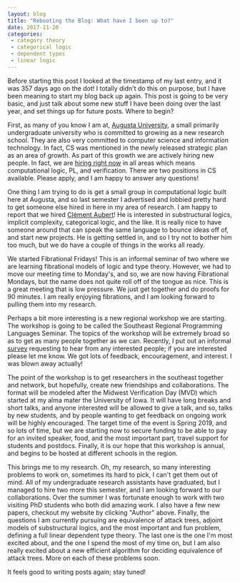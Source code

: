 ```yaml
---
layout: blog
title: "Rebooting the Blog: What have I been up to?"
date: 2017-11-20
categories:
 - category theory
 - categorical logic
 - dependent types
 - linear logic
---
```


Before starting this post I looked at the timestamp of my last entry, and it was 357 days ago on the dot!  I totally didn't do this on purpose, but I have been meaning to start my blog back up again. This post is going to be very basic, and just talk about some new stuff I have been doing over the last year, and set things up for future posts.  Where to begin?

First, as many of you know I am at, [Augusta University](http://www.augusta.edu/), a small primarily undergraduate university who is committed to growing as a new research school.  They are also very committed to computer science and information technology.  In fact, CS was mentioned in the newly released strategic plan as an area of growth.  As part of this growth we are actively hiring new people.  In fact, we are [hiring right now](http://lists.seas.upenn.edu/pipermail/types-announce/2017/007135.html) in all areas which means computational logic, PL, and verification.  There are two positions in CS available.  Please apply, and I am happy to answer any questions!

One thing I am trying to do is get a small group in computational logic built here at Augusta, and so last semester I advertised and lobbied pretty hard to get someone else hired in here in  my area of research.  I am happy to report that we hired [Clément Aubert](http://spots.augusta.edu/caubert/)!  He is interested in substructural logics, implicit complexity, categorical logic, and the like.  It is really nice to have someone around that can speak the same language to bounce ideas off of, and start new projects.  He is getting settled in, and so I try not to bother him too much, but we do have a couple of things in the works all ready.

We started Fibrational Fridays!  This is an informal seminar of two where we are learning fibrational models of logic and type theory.  However, we had to move our meeting time to Monday's, and so, we are now having Fibrational Mondays, but the name does not quite roll off of the tongue as nice.  This is a great meeting that is low pressure.  We just get together and do proofs for 90 minutes.  I am really enjoying fibrations, and I am looking forward to pulling them into my research.

Perhaps a bit more interesting is a new regional workshop we are starting.  The workshop is going to be called the Southeast Regional Programming Languages Seminar.  The topics of the workshop will be extremely broad so as to get as many people together as we can. Recently, I put out an informal [survey](http://lists.seas.upenn.edu/pipermail/types-announce/2017/007109.html) requesting to hear from any interested people; if you are interested please let me know.  We got lots of feedback, encouragement, and interest.  I was blown away actually!

The point of the workshop is to get researchers in the southeast together and network, but hopefully, create new friendships and collaborations.  The format will be modeled after the Midwest Verification Day (MVD) which started at my alma mater the University of Iowa.  It will have long breaks and short talks, and anyone interested will be allowed to give a talk, and so, talks by new students, and by people wanting to get feedback on ongoing work will be highly encouraged.  The target time of the event is Spring 2019, and so lots of time, but we are starting now to secure funding to be able to pay for an invited speaker, food, and the most important part, travel support for students and postdocs.  Finally, it is our hope that this workshop is annual, and begins to be hosted at different schools in the region.

This brings me to my research.  Oh, my research, so many interesting problems to work on, sometimes its hard to pick, I can't get them out of mind. All of my undergraduate research assistants have graduated, but I managed to hire two more this semester, and I am looking forward to our collaborations.  Over the summer I was fortunate enough to work with two visiting PhD students who both did amazing work.  I also have a few new papers, checkout my website by clicking "Author" above. Finally, the questions I am currently pursuing are equivalence of attack trees, adjoint models of substructural logics, and the most important and fun problem, defining a full linear dependent type theory.  The last one is the one I'm most excited about, and the one I spend the most of my time on, but I am also really excited about a new efficient algorithm for deciding equivalence of attack trees.  More on each of these problems soon.

It feels good to writing posts again; stay tuned!